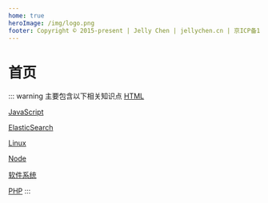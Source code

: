 ```yaml
---
home: true
heroImage: /img/logo.png
footer: Copyright © 2015-present | Jelly Chen | jellychen.cn | 京ICP备18020599号-1
---
```


# 首页

::: warning 主要包含以下相关知识点
[HTML](html/README.md)

[JavaScript](JavaScript/README.md)

[ElasticSearch](ElasticSearch/README.md)

[Linux](Linux/README.md)

[Node](Node/README.md)

[软件系统](SoftSys/README.md)

[PHP](PHP/README.md)
:::
